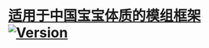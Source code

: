 # [适用于中国宝宝体质的模组框架![Version](https://img.shields.io/github/release/LocalizeLimbusCompany/MelonLoader-LLC.svg?label=Version|最新版)](../../releases/latest)

